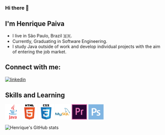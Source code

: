 ### Hi there 👋
## I'm Henrique Paiva
- I live in São Paulo, Brazil :brazil:.
- Currently, Graduating in Software Engineering.
- I study Java outside of work and develop individual projects with the aim of entering the job market.
## Connect with me:
<a href="https://linktr.ee/henriquepaiva/" target="_blank">
<img align="center" alt="linkedin" height="30" width="40" src="https://css.gg/link.svg" style="max-width:100%;">
</a>

## Skills and Learning
<img src="https://raw.githubusercontent.com/devicons/devicon/master/icons/java/java-original-wordmark.svg" alt="java" width="50" height="50" style="max-width:100%;"></img>
<img src="https://raw.githubusercontent.com/devicons/devicon/master/icons/html5/html5-original-wordmark.svg" alt="html" width="50" height="50" style="max-width:100%;"></img>
<img src="https://raw.githubusercontent.com/devicons/devicon/master/icons/css3/css3-original-wordmark.svg" alt="css" width="50" height="50" style="max-width:100%;"></img>
<img src="https://raw.githubusercontent.com/devicons/devicon/master/icons/mysql/mysql-original-wordmark.svg" alt="pr" width="50" height="50" style="max-width:100%;"></img>
<img src="https://raw.githubusercontent.com/devicons/devicon/master/icons/premierepro/premierepro-original.svg" alt="pr" width="50" height="50" style="max-width:100%;"></img>
<img src="https://raw.githubusercontent.com/devicons/devicon/master/icons/photoshop/photoshop-plain.svg" alt="pr" width="50" height="50" style="max-width:100%;"></img>

![Henrique's GitHub stats](https://github-readme-stats.vercel.app/api?username=henriquesanz&theme=dark&show_icons=true)




